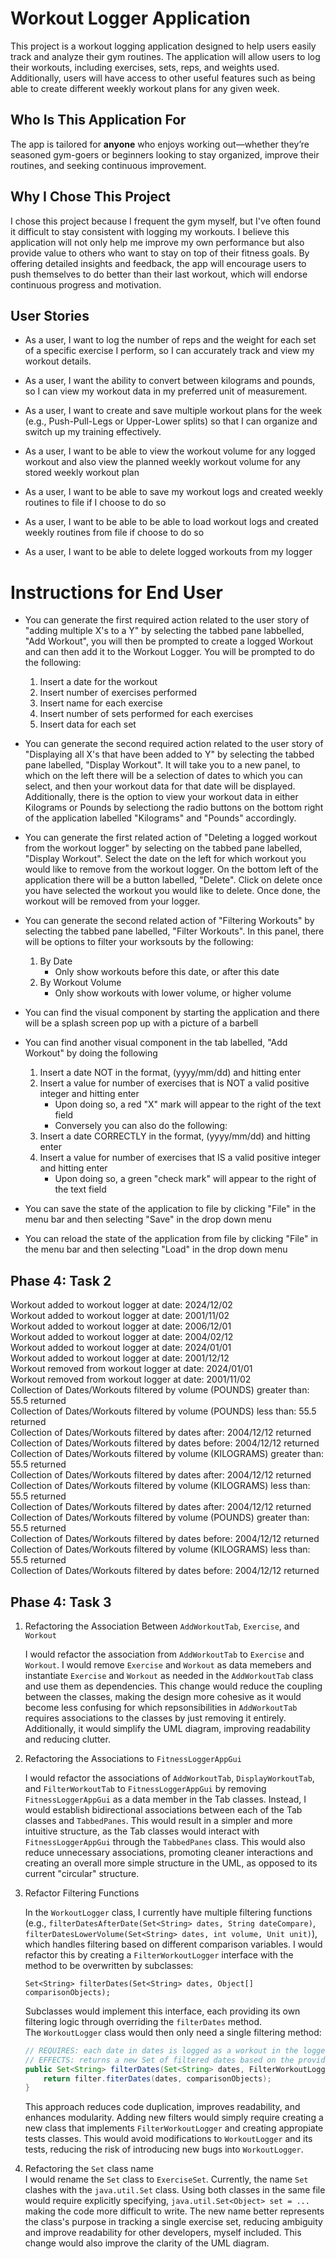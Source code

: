 # Workout Logger Application 
This project is a workout logging application designed to help users easily track and analyze their gym routines. The application will allow users to log their workouts, including exercises, sets, reps, and weights used. Additionally, users will have access to other useful features such as being able to create different weekly workout plans for any given week.

## Who Is This Application For
The app is tailored for **anyone** who enjoys working out—whether they’re seasoned gym-goers or beginners looking to stay organized, improve their routines, and seeking continuous improvement.

## Why I Chose This Project
I chose this project because I frequent the gym myself, but I've often found it difficult to stay consistent with logging my workouts. I believe this application will not only help me improve my own performance but also provide value to others who want to stay on top of their fitness goals. By offering detailed insights and feedback, the app will encourage users to push themselves to do better than their last workout, which will endorse continuous progress and motivation.

## User Stories
- As a user, I want to log the number of reps and the weight for each set of a specific exercise I perform, so I can accurately track and view my workout details.

- As a user, I want the ability to convert between kilograms and pounds, so I can view my workout data in my preferred unit of measurement.

- As a user, I want to create and save multiple workout plans for the week (e.g., Push-Pull-Legs or Upper-Lower splits) so that I can organize and switch up my training effectively.

- As a user, I want to be able to view the workout volume for any logged workout and also view the planned weekly workout volume for any stored weekly workout plan

- As a user, I want to be able to save my workout logs and created weekly routines to file if I choose to do so 

- As a user, I want to be able to be able to load workout logs and created weekly routines from file if choose to do so 

- As a user, I want to be able to delete logged workouts from my logger

# Instructions for End User

- You can generate the first required action related to the user story of "adding multiple X's to a Y" by selecting the tabbed pane labbelled, "Add Workout", you will then be prompted to create a logged Workout and can then add it to the Workout Logger. You will be prompted to do the following:
    1) Insert a date for the workout
    2) Insert number of exercises performed
    3) Insert name for each exercise
    4) Insert number of sets performed for each exercises
    5) Insert data for each set 

- You can generate the second required action related to the user story of "Displaying all X's that have been added to Y" by selecting the tabbed pane labelled, "Display Workout". It will take you to a new panel, to which on the left there will be a selection of dates to which you can select, and then your workout data for that date will be displayed. Additionally, there is the option to view your workout data in either Kilograms or Pounds by selectiong the radio buttons on the bottom right of the application labelled "Kilograms" and "Pounds" accordingly.

- You can generate the first related action of "Deleting a logged workout from the workout logger" by selecting on the tabbed pane labelled, "Display Workout". Select the date on the left for which workout you would like to remove from the workout logger. On the bottom left of the application there will be a button labelled, "Delete". Click on delete once you have selected the workout you would like to delete. Once done, the workout will be removed from your logger.

- You can generate the second related action of "Filtering Workouts" by selecting the tabbed pane labelled, "Filter Workouts". In this panel, there will be options to filter your worksouts by the following:
    1)  By Date 
        * Only show workouts before this date, or after this date
    2) By Workout Volume 
        * Only show workouts with lower volume, or higher volume 

- You can find the visual component by starting the application and there will be a splash screen pop up with a picture of a barbell 

- You can find another visual component in the tab labelled, "Add Workout" by doing the following 
    1) Insert a date NOT in the format, (yyyy/mm/dd) and hitting enter
    2) Insert a value for number of exercises that is NOT a valid positive integer and hitting enter
        - Upon doing so, a red "X" mark will appear to the right of the text field 
        - Conversely you can also do the following: 
    3) Insert a date CORRECTLY in the format, (yyyy/mm/dd) and hitting enter
    4) Insert a value for number of exercises that IS a valid positive integer and hitting enter
        -  Upon doing so, a green "check mark" will appear to the right of the text field

- You can save the state of the application to file by clicking "File" in the menu bar and then selecting "Save" in the drop down menu 

- You can reload the state of the application from file by clicking "File" in the menu bar and then selecting "Load" in the drop down menu 

## Phase 4: Task 2
Workout added to workout logger at date: 2024/12/02  
Workout added to workout logger at date: 2001/11/02  
Workout added to workout logger at date: 2006/12/01  
Workout added to workout logger at date: 2004/02/12  
Workout added to workout logger at date: 2024/01/01  
Workout added to workout logger at date: 2001/12/12  
Workout removed from workout logger at date: 2024/01/01  
Workout removed from workout logger at date: 2001/11/02  
Collection of Dates/Workouts filtered by volume (POUNDS) greater than: 55.5 returned  
Collection of Dates/Workouts filtered by volume (POUNDS) less than: 55.5 returned  
Collection of Dates/Workouts filtered by dates after: 2004/12/12 returned  
Collection of Dates/Workouts filtered by dates before: 2004/12/12 returned  
Collection of Dates/Workouts filtered by volume (KILOGRAMS) greater than: 55.5 returned  
Collection of Dates/Workouts filtered by dates after: 2004/12/12 returned  
Collection of Dates/Workouts filtered by volume (KILOGRAMS) less than: 55.5 returned  
Collection of Dates/Workouts filtered by dates after: 2004/12/12 returned  
Collection of Dates/Workouts filtered by volume (POUNDS) greater than: 55.5 returned  
Collection of Dates/Workouts filtered by dates before: 2004/12/12 returned  
Collection of Dates/Workouts filtered by volume (KILOGRAMS) less than: 55.5 returned  
Collection of Dates/Workouts filtered by dates before: 2004/12/12 returned 

## Phase 4: Task 3
1) Refactoring the Association Between `AddWorkoutTab`, `Exercise`, and `Workout`  

    I would refactor the association from `AddWorkoutTab` to `Exercise` and `Workout`. I would remove `Exercise` and `Workout` as data memebers and instantiate `Exercise` and `Workout` as needed in the `AddWorkoutTab` class and use them as dependencies. This change would reduce the coupling between the classes, making the design more cohesive as it would become less confusing for which repsonsibilities in `AddWorkoutTab` requires associations to the classes by just removing it entirely. Additionally, it would simplify the UML diagram, improving readability and reducing clutter.

2) Refactoring the Associations to `FitnessLoggerAppGui`  

     I would refactor the associations of `AddWorkoutTab`, `DisplayWorkoutTab`, and `FilterWorkoutTab` to `FitnessLoggerAppGui` by removing `FitnessLoggerAppGui` as a data member in the Tab classes. Instead, I would establish bidirectional associations between each of the Tab classes and `TabbedPanes`. This would result in a simpler and more intuitive structure, as the Tab classes would interact with `FitnessLoggerAppGui` through the `TabbedPanes` class. This would also reduce unnecessary associations, promoting cleaner interactions and creating an overall more simple structure in the UML, as opposed to its current "circular" structure.

3) Refactor Filtering Functions  

    In the `WorkoutLogger` class, I currently have multiple filtering functions (e.g., `filterDatesAfterDate(Set<String> dates, String dateCompare)`, `filterDatesLowerVolume(Set<String> dates, int volume, Unit unit)`), which handles filtering based on different comparison variables. I would refactor this by creating a `FilterWorkoutLogger` interface with the method to be overwritten by subclasses:  

    `Set<String> filterDates(Set<String> dates, Object[] comparisonObjects);`  

    Subclasses would implement this interface, each providing its own filtering logic through overriding the `filterDates` method.  
     The `WorkoutLogger` class would then only need a single filtering method:  
    ```java 
    // REQUIRES: each date in dates is logged as a workout in the logger
    // EFFECTS: returns a new Set of filtered dates based on the provided dates, filter, and comparisonObjects
    public Set<String> filterDates(Set<String> dates, FilterWorkoutLogger filter, Object[] comparisonObjects) {
        return filter.fiterDates(dates, comparisonObjects);
    }
    ``` 
    This approach reduces code duplication, improves readability, and enhances modularity. Adding new filters would simply require creating a new class that implements `FilterWorkoutLogger` and creating appropiate tests classes. This would avoid modifications to `WorkoutLogger` and its tests, reducing the risk of introducing new bugs into `WorkoutLogger`.
4) Refactoring the `Set` class name  
I would rename the `Set` class to `ExerciseSet`. Currently, the name `Set` clashes with the `java.util.Set` class. Using both classes in the same file would require explicitly specifying, `java.util.Set<Object> set = ...` making the code more difficult to write. The new name better represents the class's purpose in tracking a single exercise set, reducing ambiguity and improve readability for other developers, myself included. This change would also improve the clarity of the UML diagram.
